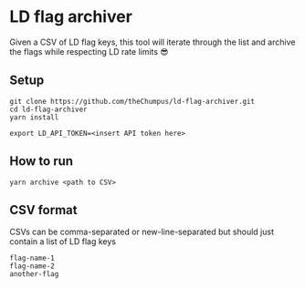 # LD flag archiver

Given a CSV of LD flag keys, this tool will iterate through the list and archive the flags while respecting LD rate limits 😎

## Setup

```
git clone https://github.com/theChumpus/ld-flag-archiver.git
cd ld-flag-archiver
yarn install

export LD_API_TOKEN=<insert API token here>
```

## How to run

```
yarn archive <path to CSV>
```

## CSV format

CSVs can be comma-separated or new-line-separated but should just contain a list of LD flag keys

```
flag-name-1
flag-name-2
another-flag
```
